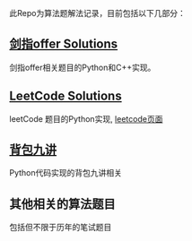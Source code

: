 此Repo为算法题解法记录，目前包括以下几部分：

## [剑指offer Solutions](./CodingInterviews)
剑指offer相关题目的Python和C++实现。

## [LeetCode Solutions](./leet_code)

leetCode 题目的Python实现, [leetcode页面](./leet_code)


## [背包九讲](./pack_problem/READMED.md)
Python代码实现的背包九讲相关

## 其他相关的算法题目

包括但不限于历年的笔试题目
